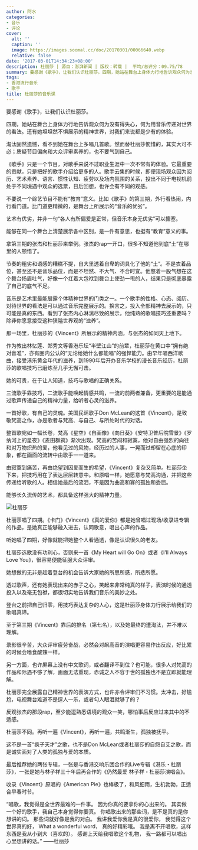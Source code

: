 ```yaml
---
author: 阿水
categories:
- 音乐
- 评论
cover:
  alt: ''
  caption: ''
  image: https://images.soomal.cc/doc/20170301/00066640.webp
  relative: false
date: '2017-03-01T14:34:23+08:00'
description: 杜丽莎 | 源自：澎湃新闻 | 版权：转载 |  平均/总评分：09.75/78
summary: 要感谢《歌手》，让我们认识杜丽莎。四期，她站在舞台上身体力行地告诉观众何为没有得失心，何为用音乐传递对世界的看法。还有她坦坦然不惧展示的精神世界，对我们来说都是少有的体验。淘汰固然遗憾，看不到她在舞台上多唱几首歌。然而替杜丽莎惋惜的，其实大可不必……
tags:
- 香港流行音乐
- 歌手
title: 杜丽莎的音乐课
---
```


要感谢《歌手》，让我们认识杜丽莎。

四期，她站在舞台上身体力行地告诉观众何为没有得失心，何为用音乐传递对世界的看法。还有她坦坦然不惧展示的精神世界，对我们来说都是少有的体验。

淘汰固然遗憾，看不到她在舞台上多唱几首歌。然而替杜丽莎惋惜的，其实大可不必；质疑节目偏向和大众评审素养的，也不要气到自己。

《歌手》只是一个节目，对歌手来说不过职业生涯中一次不常有的体验。它最重要的贡献，只是把好的歌手介绍给更多的人。歌手云集的时候，即便现场观众因为阅历、艺术素养、语言、惯性认知、疲劳以及场内氛围的关系，投出不同于电视机前处于不同境遇中观众的选票，日后回想，也许会有不同的观感。

不要说一个综艺节目不能有“教育”意义。比如《歌手》的第三期，外行看热闹，内行看门道。比门道更精微的，是舞台上所展示的“音乐的优劣”。

艺术有优劣，并非一句“各人有所偏爱是正常，但音乐本身无优劣”可以搪塞。

能够在同一个舞台上清楚展示各中区别，是一件有意思，也挺有“教育”意义的事。

拿第三期的张杰和杜丽莎来举例。张杰的rap一开口，很多不知道他到底“土”在哪里的人顿悟了。

节奏的粗劣和语感的糟糕不提，自大里透着自卑的词具化了他的“土”。不是衣着品位，甚至还不是音乐品位，而是不坦然、不大气、不合时宜。他憋着一股气想在这个舞台扬眉吐气，好像一个扛着大包袱到舞台上使劲一甩的人，结果只是彻底暴露了自己的底气不足。

音乐是艺术里最能展露个体精神世界的门类之一。一个歌手的性格、心态、阅历、对待世界的看法是可以通过音乐完整展示的。换言之，投入全部精神去展示的，只可能是真的东西。看到了张杰内心淋漓尽致的展示，他纯熟的歌唱技巧还重要吗？除非你愿意接受这种狭隘世界观的“滋养”。

那一场里，杜丽莎的《Vincent》所展示的精神内涵，与张杰的如同天上地下。

作为教出林忆莲、郑秀文等香港乐坛“半壁江山”的前辈，杜丽莎在黄口中“拥有绝对音准”，亦有圈内公认的“无论给她什么都能唱”的强悍能力。由早年唱西洋歌曲，接受港乐黄金年代的滋养，到1990年后开办音乐学校的漫长音乐经历，杜丽莎的歌唱技巧已磨炼至几乎无懈可击。

她的可贵，在于让人知道，技巧与歌唱的正确关系。

三流歌手靠技巧，二流歌手能唤起情感共鸣，一流的前两者兼备，更重要的是能通过歌声传递自己的精神力量，给听者心灵的滋养。

一首好歌，有自己的灵魂。美国民谣歌手Don McLean的这首《Vincent》，是致敬梵高之作，亦是歌者与梵高、与自己、与所处时代的对话。

整首歌宛如一幅长卷，梵高《星空》《自画像》《向日葵》《安特卫普后院雪景》《罗纳河上的星夜》《麦田群鸦》渐次出现。梵高的苦闷和寂寞，他对自由强烈的向往和对万物炽热的爱，他看见过的风物，经历过的人事，一晃而过却留在心底的印象，都在画面的流转中由歌手一一道来。

由寂寞到痛苦，再由绝望到因爱而生的希望，《Vincent》复杂又简单。杜丽莎坐下来，把技巧用在了表达层层转意中。和原唱一样，她愿意与梵高沟通，并把这些传递给听歌的人。相信她最后的流泪，不是因为曲高和寡的孤独和委屈。

能够长久流传的艺术，都具备这样强大的精神力量。

![杜丽莎](https://images.soomal.cc/doc/20170301/00066640.webp)





杜丽莎唱了四期。《卡门》《Vincent》《真的爱你》都是她曾唱过现场/收录进专辑的作品，是她真正能够融入进去，认同歌意，唱出心声的作品。

听她唱了四期，好像就能把她整个人看通透，像是认识很久的老友。

杜丽莎选歌没有功利心，否则来一首《My Heart will Go On》或者《I’ll Always Love You》，很容易便能征服大众评审。

她想做的无非是趁着登台的机会告诉大家她的所思所感，所悲所愿。

透过歌声，还有她表现出来的赤子之心，笑起来非常纯真的样子，表演时候的通透投入以及毫无包袱，都很切实地告诉我们音乐的美妙之处。

登台之前把自己归零，用技巧表达复杂的人心，这是杜丽莎身体力行展示给我们的歌唱真谛。

至于第三期《Vincent》靠后的排名（第七名），以及她最终的遭淘汰，并不难以理解。

录影很辛苦，大众评审疲劳奋战，必然会对飙高音的演唱更容易作出反应，好比累的时候会嗜食酸辣一样。

另一方面，也许屏幕上没有中文歌词，或者翻译不到位？也可能，很多人对梵高的作品和际遇不够了解，画面无法重现，赤诚之人不容于世的孤独也不是立即就能理解。

杜丽莎完全展露自己精神世界的表演方式，也许亦令评审们不习惯。太冲击，好尴尬，电视舞台难道不是逗人一乐，或者勾人眼泪就够了的？

反观张杰的那段rap，至少能逗熟悉语境的观众一笑，哪怕事后反应过来其中的不适感。

杜丽莎不同。再听一遍《Vincent》，再听一遍，共鸣渐生，孤独被抚平。

这不是一首“疯子天才”之歌，也不是Don McLean或者杜丽莎的自怨自艾之歌，而是诚实面对了人类的孤独与爱的本质。

最后推荐她的两张专辑，一张是与香港交响乐团合作的Live专辑《港乐・杜丽莎》，一张是她与林子祥三十年后再合作的《仍然最爱 林子祥・杜丽莎演唱会》。

收录《Vincent》原唱的《American Pie》也棒极了，和风细雨，生机勃勃，正适合早春时节。


“唱歌，我觉得是全世界最难的一件事。
因为你真的要拿你的心出来的。
其实做一个好的歌手，我自己本身觉得你要真。
你唱歌出来的那些词，是不是真的是你想讲的词。
那些词就好像是我的对白。
我讲我爱你我是真的很爱你，
我觉得这个世界真的好，
What a wonderful word，
真的好精彩哦。
我是离不开唱歌，这样东西是我从小到大（喜欢的）。
感谢上天给我唱歌这个礼物，
我一路都可以唱出心里想讲的话。”
――杜丽莎